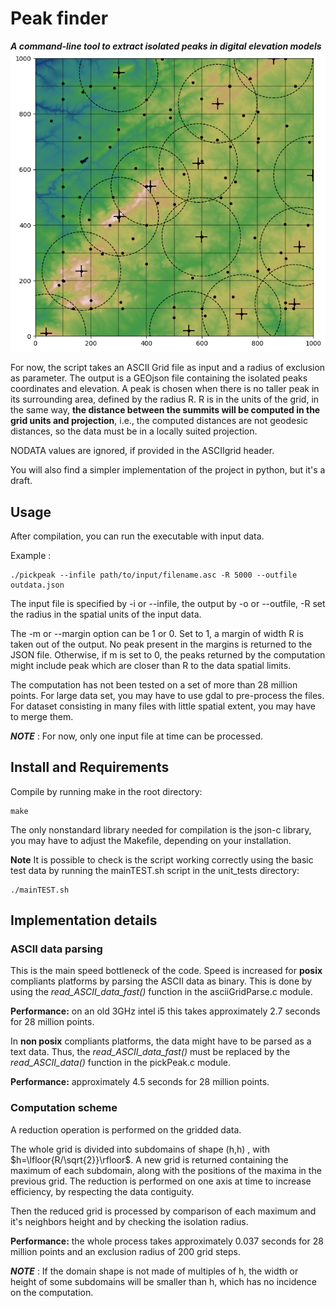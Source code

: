 # Peak finder
_**A command-line tool to extract isolated peaks in digital elevation models**_
![Example of raster data peaks with radius of exclusion](test.png)

For now, the script takes an ASCII Grid file as input and a radius of exclusion as parameter.
The output is a GEOjson file containing the isolated peaks coordinates and elevation.
A peak is chosen when there is no taller peak in its surrounding area, defined by the radius R.
R is in the units of the grid, in the same way,
**the distance between the summits will be computed in the grid units and projection**,
i.e., the computed distances are not geodesic distances, so the data must be in a locally suited projection.

NODATA values are ignored, if provided in the ASCIIgrid header.

You will also find a simpler implementation of the project in python, but it's a draft.

## Usage
After compilation, you can run the executable with input data. 

Example :

    ./pickpeak --infile path/to/input/filename.asc -R 5000 --outfile outdata.json

The input file is specified by -i or --infile, the output by -o or --outfile, -R set the radius in
the spatial units of the input data.

The -m or --margin option can be 1 or 0. Set to 1, a margin of width R is taken out of the output.
No peak present in the margins is returned to the JSON file. Otherwise, if m is set to 0, the peaks
returned by the computation might include peak which are closer than R to the data spatial limits.

The computation has not been tested on a set of more than 28 million points. 
For large data set, you may have to use gdal to pre-process the files. 
For dataset consisting in many files with little spatial extent,
you may have to merge them. 

**_NOTE_** : For now, only one input file at time can be processed.

## Install and Requirements
Compile by running make in the root directory:

    make

The only nonstandard library needed for compilation is the json-c library,
you may have to adjust the Makefile, depending on your installation. 

**Note**
It is possible to check is the script working correctly using the basic 
test data by running the mainTEST.sh script in the unit_tests directory:

    ./mainTEST.sh
    
## Implementation details
### ASCII data parsing
This is the main speed bottleneck of the code.
Speed is increased for **posix** compliants platforms by parsing the ASCII data as binary.
This is done by using the *read\_ASCII\_data\_fast()* function in the asciiGridParse.c module. 

**Performance:**
on an old 3GHz intel i5 this takes approximately 2.7 seconds for 28 million points.


In **non posix** compliants platforms, the data might have to be parsed as a text data.
Thus, the *read\_ASCII\_data\_fast()* must be replaced by the *read\_ASCII\_data()*
function in the pickPeak.c module. 

**Performance:**
approximately 4.5 seconds for 28 million points.

### Computation scheme 
A reduction operation is performed on the gridded data.

The whole grid is divided into subdomains of shape (h,h) , with $h=\lfloor{R/\sqrt{2}}\rfloor$.
A new grid is returned containing the maximum of each subdomain, along with the positions of the maxima in the previous grid.
The reduction is performed on one axis at time to increase efficiency, by respecting the data contiguity.

Then the reduced grid is processed by comparison of each maximum and it's neighbors height and by checking the isolation radius. 

**Performance:**
the whole process takes approximately 0.037 seconds for 28 million points and an exclusion radius of 200 grid steps.


**_NOTE_** : If the domain shape is not made of multiples of h, 
the width or height of some subdomains will be smaller than h, which has no incidence on the computation. 


    




